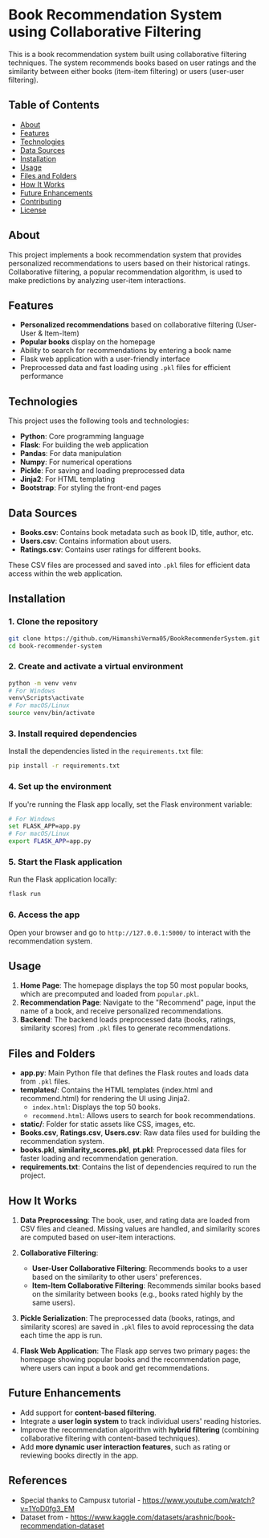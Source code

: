 
# Book Recommendation System using Collaborative Filtering

This is a book recommendation system built using collaborative filtering techniques. The system recommends books based on user ratings and the similarity between either books (item-item filtering) or users (user-user filtering).

## Table of Contents

- [About](#about)
- [Features](#features)
- [Technologies](#technologies)
- [Data Sources](#data-sources)
- [Installation](#installation)
- [Usage](#usage)
- [Files and Folders](#files-and-folders)
- [How It Works](#how-it-works)
- [Future Enhancements](#future-enhancements)
- [Contributing](#contributing)
- [License](#license)

## About

This project implements a book recommendation system that provides personalized recommendations to users based on their historical ratings. Collaborative filtering, a popular recommendation algorithm, is used to make predictions by analyzing user-item interactions.

## Features

- **Personalized recommendations** based on collaborative filtering (User-User & Item-Item)
- **Popular books** display on the homepage
- Ability to search for recommendations by entering a book name
- Flask web application with a user-friendly interface
- Preprocessed data and fast loading using `.pkl` files for efficient performance

## Technologies

This project uses the following tools and technologies:

- **Python**: Core programming language
- **Flask**: For building the web application
- **Pandas**: For data manipulation
- **Numpy**: For numerical operations
- **Pickle**: For saving and loading preprocessed data
- **Jinja2**: For HTML templating
- **Bootstrap**: For styling the front-end pages

## Data Sources

- **Books.csv**: Contains book metadata such as book ID, title, author, etc.
- **Users.csv**: Contains information about users.
- **Ratings.csv**: Contains user ratings for different books.

These CSV files are processed and saved into `.pkl` files for efficient data access within the web application.

## Installation

### 1. Clone the repository
   ```bash
   git clone https://github.com/HimanshiVerma05/BookRecommenderSystem.git
   cd book-recommender-system
   ```

### 2. Create and activate a virtual environment
   ```bash
   python -m venv venv
   # For Windows
   venv\Scripts\activate
   # For macOS/Linux
   source venv/bin/activate
   ```

### 3. Install required dependencies
   Install the dependencies listed in the `requirements.txt` file:
   ```bash
   pip install -r requirements.txt
   ```

### 4. Set up the environment
   If you're running the Flask app locally, set the Flask environment variable:
   ```bash
   # For Windows
   set FLASK_APP=app.py
   # For macOS/Linux
   export FLASK_APP=app.py
   ```

### 5. Start the Flask application
   Run the Flask application locally:
   ```bash
   flask run
   ```

### 6. Access the app
   Open your browser and go to `http://127.0.0.1:5000/` to interact with the recommendation system.

## Usage

1. **Home Page**: The homepage displays the top 50 most popular books, which are precomputed and loaded from `popular.pkl`.
2. **Recommendation Page**: Navigate to the "Recommend" page, input the name of a book, and receive personalized recommendations.
3. **Backend**: The backend loads preprocessed data (books, ratings, similarity scores) from `.pkl` files to generate recommendations.

## Files and Folders

- **app.py**: Main Python file that defines the Flask routes and loads data from `.pkl` files.
- **templates/**: Contains the HTML templates (index.html and recommend.html) for rendering the UI using Jinja2.
  - `index.html`: Displays the top 50 books.
  - `recommend.html`: Allows users to search for book recommendations.
- **static/**: Folder for static assets like CSS, images, etc.
- **Books.csv**, **Ratings.csv**, **Users.csv**: Raw data files used for building the recommendation system.
- **books.pkl**, **similarity_scores.pkl**, **pt.pkl**: Preprocessed data files for faster loading and recommendation generation.
- **requirements.txt**: Contains the list of dependencies required to run the project.

## How It Works

1. **Data Preprocessing**: The book, user, and rating data are loaded from CSV files and cleaned. Missing values are handled, and similarity scores are computed based on user-item interactions.
   
2. **Collaborative Filtering**: 
   - **User-User Collaborative Filtering**: Recommends books to a user based on the similarity to other users' preferences.
   - **Item-Item Collaborative Filtering**: Recommends similar books based on the similarity between books (e.g., books rated highly by the same users).

3. **Pickle Serialization**: The preprocessed data (books, ratings, and similarity scores) are saved in `.pkl` files to avoid reprocessing the data each time the app is run.

4. **Flask Web Application**: The Flask app serves two primary pages: the homepage showing popular books and the recommendation page, where users can input a book and get recommendations.

## Future Enhancements

- Add support for **content-based filtering**.
- Integrate a **user login system** to track individual users' reading histories.
- Improve the recommendation algorithm with **hybrid filtering** (combining collaborative filtering with content-based techniques).
- Add **more dynamic user interaction features**, such as rating or reviewing books directly in the app.

## References
- Special thanks to Campusx tutorial - https://www.youtube.com/watch?v=1YoD0fg3_EM
- Dataset from - https://www.kaggle.com/datasets/arashnic/book-recommendation-dataset
